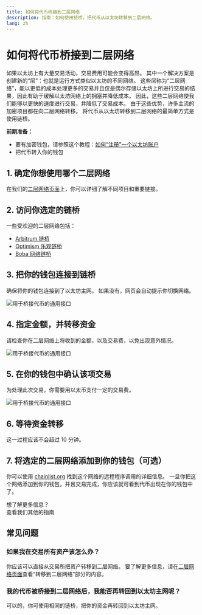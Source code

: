```yaml
---
title: 如何将代币桥接到二层网络
description: 指南：如何使用链桥，把代币从以太坊转移到二层网络。
lang: zh
---
```


# 如何将代币桥接到二层网络

如果以太坊上有大量交易活动，交易费用可能会变得高昂。 其中一个解决方案是创建新的“层”：也就是运行方式类似以太坊的不同网络。 这些层称为“二层网络”，能以更低的成本处理更多的交易并且仅是偶尔存储以太坊上所进行交易的结果，因此有助于缓解以太坊网络上的拥塞并降低成本。 因此，这些二层网络使我们能够以更快的速度进行交易，并降低了交易成本。 由于这些优势，许多主流的加密项目都在向二层网络转移。 将代币从以太坊转移到二层网络的最简单方式是使用链桥。

**前期准备：**

- 要有加密钱包，请参照这个教程：[如何“注册”一个以太坊账户](/guides/how-to-register-an-ethereum-account/)
- 把代币转入你的钱包

## 1. 确定你想使用哪个二层网络

在我们的[二层网络页面](/layer-2/)上，你可以详细了解不同项目和重要链接。

## 2. 访问你选定的链桥

一些受欢迎的二层网络包括：

- [Arbitrum 链桥](https://bridge.arbitrum.io/?l2ChainId=42161)
- [Optimism 乐观链桥](https://app.optimism.io/bridge/deposit)
- [Boba 网络链桥](https://gateway.boba.network/)

## 3. 把你的钱包连接到链桥

确保将你的钱包连接到了以太坊主网。 如果没有，网页会自动提示你切换网络。

![用于桥接代币的通用接口](./bridge1.png)

## 4. 指定金额，并转移资金

请检查你在二层网络上将收到的金额，以及交易费，以免出现意外情况。

![用于桥接代币的通用接口](./bridge2.png)

## 5. 在你的钱包中确认该项交易

为处理此次交易，你需要用以太币支付一定的交易费。

![用于桥接代币的通用接口](./bridge3.png)

## 6. 等待资金转移

这一过程应该不会超过 10 分钟。

## 7. 将选定的二层网络添加到你的钱包（可选）

你可以使用 [chainlist.org](http://chainlist.org) 找到这个网络的远程程序调用的详细信息。 一旦你把这个网络添加到你的钱包，并且交易完成，你应该就可看到代币出现在你的钱包中了。
<br />

<InfoBanner shouldSpaceBetween emoji=":eyes:">
  <div>想了解更多信息？</div>
  <ButtonLink to="/guides/">
    查看我们其他的指南
  </ButtonLink>
</InfoBanner>

## 常见问题

### 如果我在交易所有资产该怎么办？

你应该可以直接从交易所把资产转移到二层网络。 要了解更多信息，请在[二层网络页面](/layer-2/)查看“转移到二层网络”部分的内容。

### 我的代币被桥接到二层网络后，我能否再转回到以太坊主网呢？

可以的，你可使用相同的链桥，把你的资金再转回到以太坊主网。
